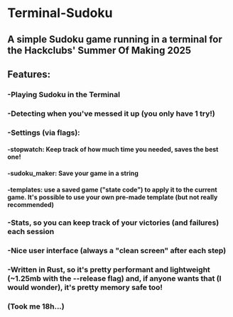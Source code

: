 # Terminal-Sudoku
## A simple Sudoku game running in a terminal for the Hackclubs' Summer Of Making 2025
## Features:
### -Playing Sudoku in the Terminal
### -Detecting when you've messed it up (you only have 1 try!)
### -Settings (via flags):
####    -stopwatch: Keep track of how much time you needed, saves the best one!
####    -sudoku_maker: Save your game in a string
####    -templates: use a saved game ("state code") to apply it to the current game. It's possible to use your own pre-made template (but not really recommended)
### -Stats, so you can keep track of your victories (and failures) each session
### -Nice user interface (always a "clean screen" after each step)
### -Written in Rust, so it's pretty performant and lightweight (~1.25mb with the --release flag) and, if anyone wants that (I would wonder), it's pretty memory safe too!

### (Took me 18h...)
